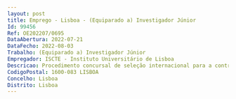 ```yaml
--- 
layout: post
title: Emprego - Lisboa - (Equiparado a) Investigador Júnior
Id: 99456
Ref: OE202207/0695
DataAbertura: 2022-07-21
DataFecho: 2022-08-03
Trabalho: (Equiparado a) Investigador Júnior
Empregador: ISCTE - Instituto Universitário de Lisboa
Descricao: Procedimento concursal de seleção internacional para a contratação de 1 doutorado(a) equiparado(a) a Investigador Júnior, nas áreas científicas de Arquitetura ou Urbanismo, no âmbito do Projeto  Cuidar d(a) Habitação   Uma abordagem à precariedade habitacional em Portugal através do cuidado pelo desenho  (PTDC ART DAQ 0181 2021), financiado pela Fundação para a Ciência e a Tecnologia, I. P. (FCT) através de fundos nacionais. aberto pelo Edital n.º 1026 2022, de 20 de julho
CodigoPostal: 1600-083 LISBOA
Concelho: Lisboa
Distrito: Lisboa
--- 
```

